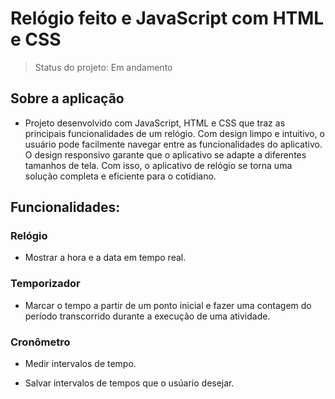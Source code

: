 <h1> Relógio feito e JavaScript com HTML e CSS </h1>

> Status do projeto: Em andamento

<h2> Sobre a aplicação </h2>

 - Projeto desenvolvido com JavaScript, HTML e CSS que traz as principais funcionalidades de um relógio. Com design limpo e intuitivo, o usuário pode facilmente navegar entre as funcionalidades do aplicativo. O design responsivo garante que o aplicativo se adapte a diferentes tamanhos de tela. Com isso, o aplicativo de relógio se torna uma solução completa e eficiente para o cotidiano.

<h2> Funcionalidades: </h2>

  <h3> Relógio </h3>
 
 - Mostrar a hora e a data em tempo real.
  
  <h3> Temporizador </h3>
  
 - Marcar o tempo a partir de um ponto inicial e fazer uma contagem do período transcorrido durante a execução de uma atividade.
   
  <h3> Cronômetro </h3>
   
 - Medir intervalos de tempo.
    
 - Salvar intervalos de tempos que o usúario desejar.
 
 


